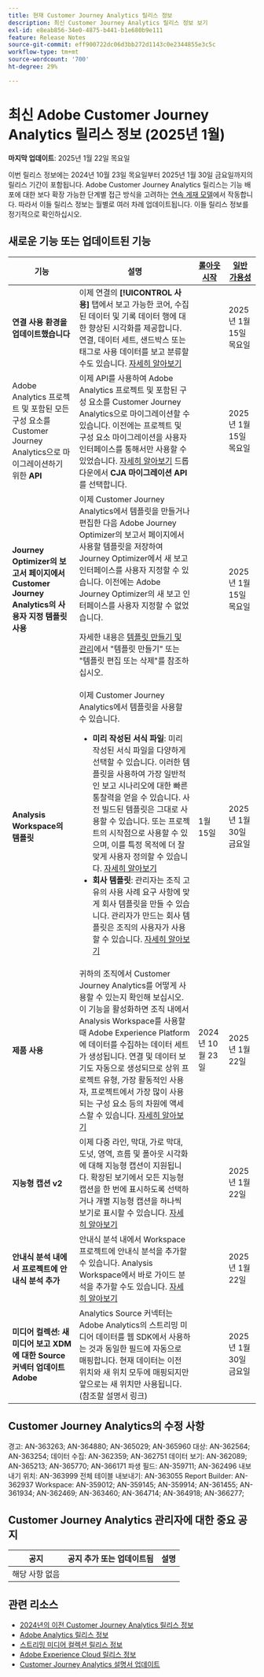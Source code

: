```yaml
---
title: 현재 Customer Journey Analytics 릴리스 정보
description: 최신 Customer Journey Analytics 릴리스 정보 보기
exl-id: e8eab856-34e0-4875-b441-b1e680b9e111
feature: Release Notes
source-git-commit: eff900722dc06d3bb272d1143c0e2344855e3c5c
workflow-type: tm+mt
source-wordcount: '700'
ht-degree: 29%

---
```


# 최신 Adobe Customer Journey Analytics 릴리스 정보 (2025년 1월)

**마지막 업데이트**: 2025년 1월 22일 목요일

이번 릴리스 정보에는 2024년 10월 23일 목요일부터 2025년 1월 30일 금요일까지의 릴리스 기간이 포함됩니다. Adobe Customer Journey Analytics 릴리스는 기능 배포에 대한 보다 확장 가능한 단계별 접근 방식을 고려하는 [연속 게재 모델](releases.md)에서 작동합니다. 따라서 이들 릴리스 정보는 월별로 여러 차례 업데이트됩니다. 이들 릴리스 정보를 정기적으로 확인하십시오.

## 새로운 기능 또는 업데이트된 기능

| 기능 | 설명 | [롤아웃 시작](releases.md) | [일반 가용성](releases.md) |
| ----------- | ---------- | ------- | ---- |
| **연결 사용 환경을 업데이트했습니다** | 이제 연결의 **[!UICONTROL 사용]** 탭에서 보고 가능한 코어, 수집된 데이터 및 기록 데이터 행에 대한 향상된 시각화를 제공합니다. 연결, 데이터 세트, 샌드박스 또는 태그로 사용 데이터를 보고 분류할 수도 있습니다. [자세히 알아보기](https://experienceleague.adobe.com/en/docs/analytics-platform/using/cja-connections/manage-connections#connections-usage) |  | 2025년 1월 15일 목요일 |
| Adobe Analytics 프로젝트 및 포함된 모든 구성 요소를 Customer Journey Analytics으로 마이그레이션하기 위한 **API** | 이제 API를 사용하여 Adobe Analytics 프로젝트 및 포함된 구성 요소를 Customer Journey Analytics으로 마이그레이션할 수 있습니다. 이전에는 프로젝트 및 구성 요소 마이그레이션을 사용자 인터페이스를 통해서만 사용할 수 있었습니다. [자세히 알아보기](https://adobedocs.github.io/analytics-2.0-apis/?urls.primaryName=CJA%20Migration%20APIs) 드롭다운에서 **CJA 마이그레이션 API**&#x200B;를 선택합니다. |  | 2025년 1월 15일 목요일 |
| **Journey Optimizer의 보고서 페이지에서 Customer Journey Analytics의 사용자 지정 템플릿 사용** | 이제 Customer Journey Analytics에서 템플릿을 만들거나 편집한 다음 Adobe Journey Optimizer의 보고서 페이지에서 사용할 템플릿을 저장하여 Journey Optimizer에서 새 보고 인터페이스를 사용자 지정할 수 있습니다. 이전에는 Adobe Journey Optimizer의 새 보고 인터페이스를 사용자 지정할 수 없었습니다. <p>자세한 내용은 [템플릿 만들기 및 관리](https://experienceleague.adobe.com/en/docs/analytics-platform/using/cja-workspace/templates/create-templates)에서 &quot;템플릿 만들기&quot; 또는 &quot;템플릿 편집 또는 삭제&quot;를 참조하십시오.  |  | 2025년 1월 15일 목요일 |
| **Analysis Workspace의 템플릿** | 이제 Customer Journey Analytics에서 템플릿을 사용할 수 있습니다.<ul><li>**미리 작성된 서식 파일**: 미리 작성된 서식 파일을 다양하게 선택할 수 있습니다. 이러한 템플릿을 사용하여 가장 일반적인 보고 시나리오에 대한 빠른 통찰력을 얻을 수 있습니다. 사전 빌드된 템플릿은 그대로 사용할 수 있습니다. 또는 프로젝트의 시작점으로 사용할 수 있으며, 이를 특정 목적에 더 잘 맞게 사용자 정의할 수 있습니다. [자세히 알아보기](/help/analysis-workspace/templates/use-templates.md)</li><li>**회사 템플릿**: 관리자는 조직 고유의 사용 사례 요구 사항에 맞게 회사 템플릿을 만들 수 있습니다. 관리자가 만드는 회사 템플릿은 조직의 사용자가 사용할 수 있습니다. [자세히 알아보기](/help/analysis-workspace/templates/create-templates.md)</li></ul> | 1월 15일 | 2025년 1월 30일 금요일 |
| **제품 사용** | 귀하의 조직에서 Customer Journey Analytics를 어떻게 사용할 수 있는지 확인해 보십시오. 이 기능을 활성화하면 조직 내에서 Analysis Workspace를 사용할 때 Adobe Experience Platform에 데이터를 수집하는 데이터 세트가 생성됩니다. 연결 및 데이터 보기도 자동으로 생성되므로 상위 프로젝트 유형, 가장 활동적인 사용자, 프로젝트에서 가장 많이 사용되는 구성 요소 등의 차원에 액세스할 수 있습니다. [자세히 알아보기](/help/tools/product-usage/usage-overview.md) | 2024년 10월 23일 | 2025년 1월 22일 |
| **지능형 캡션 v2** | 이제 다중 라인, 막대, 가로 막대, 도넛, 영역, 흐름 및 폴아웃 시각화에 대해 지능형 캡션이 지원됩니다. 확장된 보기에서 모든 지능형 캡션을 한 번에 표시하도록 선택하거나 개별 지능형 캡션을 하나씩 보기로 표시할 수 있습니다. [자세히 알아보기](https://experienceleague.adobe.com/en/docs/analytics-platform/using/cja-workspace/visualizations/intelligent-captions) |  | 2025년 1월 22일 |
| **안내식 분석 내에서 프로젝트에 안내식 분석 추가** | 안내식 분석 내에서 Workspace 프로젝트에 안내식 분석을 추가할 수 있습니다. Analysis Workspace에서 바로 가이드 분석을 추가할 수도 있습니다. [자세히 알아보기](https://experienceleague.adobe.com/ko/docs/analytics-platform/using/guided-analysis/overview) |  | 2025년 1월 22일 |
| **미디어 컬렉션: 새 미디어 보고 XDM에 대한 Source 커넥터 업데이트 Adobe** | Analytics Source 커넥터는 Adobe Analytics의 스트리밍 미디어 데이터를 웹 SDK에서 사용하는 것과 동일한 필드에 자동으로 매핑합니다. 현재 데이터는 이전 위치와 새 위치 모두에 매핑되지만 앞으로는 새 위치만 사용됩니다. (참조할 설명서 링크) |  | 2025년 1월 30일 금요일 |

## Customer Journey Analytics의 수정 사항

경고: AN-363263; AN-364880; AN-365029; AN-365960
대상: AN-362564; AN-363254;
데이터 수집: AN-362359; AN-362751
데이터 보기: AN-362089; AN-365213; AN-365770; AN-366171
파생 필드: AN-359711; AN-362496
내보내기 위치: AN-363999
전체 테이블 내보내기: AN-363055
Report Builder: AN-362937
Workspace: AN-359012; AN-359145; AN-359914; AN-361455; AN-361934; AN-362469; AN-363460; AN-364714; AN-364918; AN-366277;


## Customer Journey Analytics 관리자에 대한 중요 공지

| 공지 | 공지 추가 또는 업데이트됨 | 설명 |
| --- | --- | --- |
| 해당 사항 없음 | | |

## 관련 리소스

* [2024년의 이전 Customer Journey Analytics 릴리스 정보](/help/release-notes/2024.md)
* [Adobe Analytics 릴리스 정보](https://experienceleague.adobe.com/docs/analytics/release-notes/latest.html)
* [스트리밍 미디어 컬렉션 릴리스 정보](https://experienceleague.adobe.com/docs/media-analytics/using/additional-resources/release-notes.html)
* [Adobe Experience Cloud 릴리스 정보](https://experienceleague.adobe.com/docs/release-notes/experience-cloud/current.html)
* [Customer Journey Analytics 설명서 업데이트](/help/release-notes/doc-changes.md)
